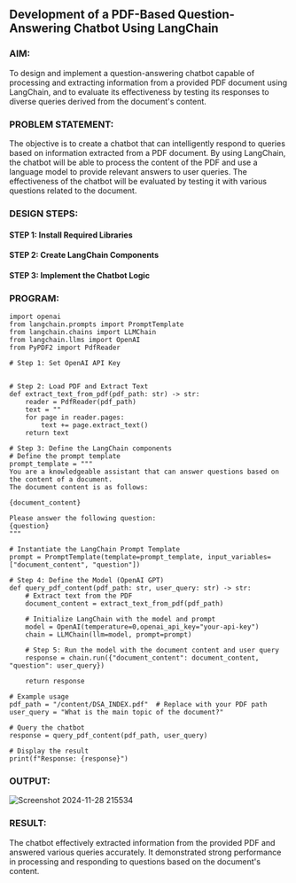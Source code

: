 ## Development of a PDF-Based Question-Answering Chatbot Using LangChain

### AIM:
To design and implement a question-answering chatbot capable of processing and extracting information from a provided PDF document using LangChain, and to evaluate its effectiveness by testing its responses to diverse queries derived from the document's content.

### PROBLEM STATEMENT:
The objective is to create a chatbot that can intelligently respond to queries based on information extracted from a PDF document. By using LangChain, the chatbot will be able to process the content of the PDF and use a language model to provide relevant answers to user queries. The effectiveness of the chatbot will be evaluated by testing it with various questions related to the document.

### DESIGN STEPS:

#### STEP 1: Install Required Libraries

#### STEP 2: Create LangChain Components

#### STEP 3: Implement the Chatbot Logic

### PROGRAM:
```
import openai
from langchain.prompts import PromptTemplate
from langchain.chains import LLMChain
from langchain.llms import OpenAI
from PyPDF2 import PdfReader

# Step 1: Set OpenAI API Key


# Step 2: Load PDF and Extract Text
def extract_text_from_pdf(pdf_path: str) -> str:
    reader = PdfReader(pdf_path)
    text = ""
    for page in reader.pages:
        text += page.extract_text()
    return text

# Step 3: Define the LangChain components
# Define the prompt template
prompt_template = """
You are a knowledgeable assistant that can answer questions based on the content of a document. 
The document content is as follows:

{document_content}

Please answer the following question:
{question}
"""

# Instantiate the LangChain Prompt Template
prompt = PromptTemplate(template=prompt_template, input_variables=["document_content", "question"])

# Step 4: Define the Model (OpenAI GPT)
def query_pdf_content(pdf_path: str, user_query: str) -> str:
    # Extract text from the PDF
    document_content = extract_text_from_pdf(pdf_path)
    
    # Initialize LangChain with the model and prompt
    model = OpenAI(temperature=0,openai_api_key="your-api-key")
    chain = LLMChain(llm=model, prompt=prompt)

    # Step 5: Run the model with the document content and user query
    response = chain.run({"document_content": document_content, "question": user_query})

    return response

# Example usage
pdf_path = "/content/DSA_INDEX.pdf"  # Replace with your PDF path
user_query = "What is the main topic of the document?"

# Query the chatbot
response = query_pdf_content(pdf_path, user_query)

# Display the result
print(f"Response: {response}")
```

### OUTPUT:
![Screenshot 2024-11-28 215534](https://github.com/user-attachments/assets/ae9a5d33-c366-43f7-b00b-c9e82b9e8ec6)


### RESULT:
The chatbot effectively extracted information from the provided PDF and answered various queries accurately. It demonstrated strong performance in processing and responding to questions based on the document's content.
